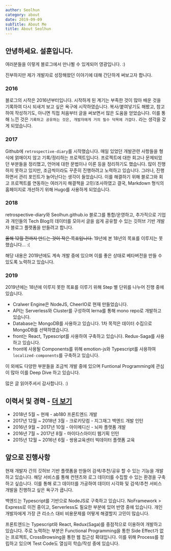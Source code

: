 ```yaml
---
author: Seolhun
category: about
date: 2019-09-09
subTitle: About Me
title: About Seolhun
---
```



## 안녕하세요. 설훈입니다.
여러분들을 이렇게 블로그에서 만나뵐 수 있게되어 영광입니다. :)

진부하지만 제가 개발자로 성장해왔던 이야기에 대해 간단하게 써보고자 합니다.

### 2016
블로그의 시작은 2016년부터입니다. 시작하게 된 계기는 부족한 것이
많아 배운 것을 기록하여 다시 되새겨 보고 싶은 욕구에
시작하였습니다. 복사/붙여넣기도 해봤고, 참고하여 작성하기도,
아니면 직접 처음부터 글을 써보면서 많은 도움을 얻었습니다. 이를
통해 느낀 것은 `기록하고 공유하는 것은, 개발자에게 거의 필수 덕목에 가깝다.` 라는 생각을 갖게 되었습니다.

### 2017
Github에 `retrospective-diary`를 시작했습니다. 매일 있었던 개발관련 사항들을 형식에 얽매이지 않고 기록/정리하는 프로젝트입니다. 프로젝트에 대한 회고나 문제되었던 부분들을 정리했고, 언어에 대한 문법이나 이론 등을 정리하기도 했습니다. 많이 진행하지 못하고 있지만, 조금씩이라도 꾸준히 진행하려고 노력하고 있습니다. 그러나, 진행하면서 관리 포인트가 늘어난다는 생각이 들었습니다. 이를 해결하기 위해 블로그와 회고 프로젝트를 연동하는 여러가지 해결책을 고민/조사하였고 결국, Markdown 형식의 홈페이지로 개선하기 위해 Hugo를 사용하게 되었습니다.

### 2018
retrospective-diary와 Seolhun.github.io 블로그를 통합/운영하고, 추가적으로 기업과 개인들의 Tech Blog의 데이터를 모아서 글을 쉽게 공유할 수 있는 깃허브 기반 개발자 블로그 플랫폼을 만들려고 합니다. 

~~올해 12월 전까지 만드는 것이 작은 목표입니다.~~ 19년에 본 18년의 목표를 이루지는 못했습니다... :(

해당 내용은 2019년에도 계속 개발 중에 있으며 이를 좋은 상태로 베타버전을 만들 수 있도록 노력하고 있습니다.

### 2019
2019년에는 18년에 이루지 못한 목표를 이루기 위해 Step 별 단위를 나누어 진행 중에 있습니다.

- Cralwer Engine은 NodeJS, CheerIO로 현재 만들었습니다.
- API는 Serverless와 Cluster를 구성하여 lerna를 통해 mono repo로 개발하고 있습니다.
- Database는 MongoDB를 사용하고 있습니다. 1차 목적은 데이터 수집으로 MongoDB를 선택하였습니다.
- front는 React, Typescript를 사용하여 구축하고 있습니다. Redux-Saga를 사용하고 있습니다.
- front에 사용될 Components를 위해 emotion-js와 Typescript를 사용하여 `localized-components`를 구축하고 있습니다.

이 외에도 다양한 부분들을 조금씩 개발 중에 있으며 Funtional Programming에 관심이 많아 이를 Deep Dive 하고 있습니다.

많은 글 읽어주셔서 감사합니다. :)
  
## 이력서 및 경력 - [더 보기](/files/seolhun_resume.pdf)

- 2018년 5월 ~ 현재 - ab180 프론트엔드 개발
- 2017년 12월 ~ 2018년 3월 - 크로키닷컴 - 지그재그 백엔드 개발 인턴
- 2016년 9월 ~ 2017년 10월 - 아이메디신 - 뇌파 플랫폼 개발
- 2016년 7월 ~ 2017년 8월 - 마이다스아이티 웹기획 인턴
- 2015년 12월 ~ 2016년 6월 - 쌍용교육센터 빅데이터 플랫폼 교육

## 앞으로 진행사항

현재 개발자 간의 깃허브 기반 플랫폼을 만들어 검색/추천/공유 할 수 있는 기능을 개발하고 있습니다. 해당 서비스를 통해 컨텐츠와 로그 데이터를 수집할 수 있는 환경을 구축하고 싶습니다. 이를 통해 로그 데이터를 가공하여 데이터 시각화 및 검색/추천 서비스 개발을 진행하고 싶은 욕구가 큽니다. 

백엔드는 Typescript를 기반으로 NodeJS로 구축하고 있습니다. NoFramework > Express로 이전 중이고, Serverless도 필요한 부분에 있어 반영 중에 있습니다. 개인 개발자에게 가장 큰 리소스 대비 비용문제를 어떻게 해결할지 고민이 많습니다.

프론트엔드는 Typescript와 React, Redux(Saga)를 중점적으로 이용하여 개발하고 있습니다. 주로 노력하는 부분은 Functional Programming을 통한 Side Effect가 없는 프로젝트, CrossBrowsing을 통한 웹 접근성 확대입니다. 이를 위해 Process를 정립하고 있으며 Test Code도 열심히 학습/작성 중에 있습니다.
